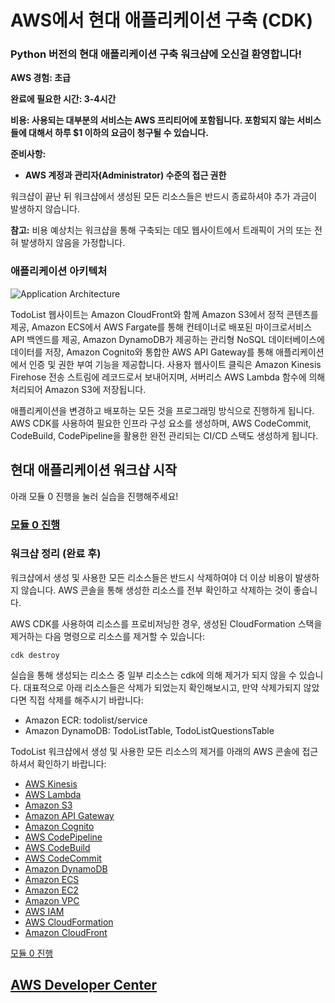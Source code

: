 # AWS에서 현대 애플리케이션 구축 (CDK)

### **Python** 버전의 현대 애플리케이션 구축 워크샵에 오신걸 환영합니다!

**AWS 경험: 초급**

**완료에 필요한 시간: 3-4시간**

**비용: 사용되는 대부분의 서비스는 AWS 프리티어에 포함됩니다. 포함되지 않는 서비스들에 대해서 하루 $1 이하의 요금이 청구될 수 있습니다.**

**준비사항:**

* **AWS 계정과 관리자(Administrator) 수준의 접근 권한**

워크샵이 끝난 뒤 워크샵에서 생성된 모든 리소스들은 반드시 종료하셔야 추가 과금이 발생하지 않습니다.

**참고:** 비용 예상치는 워크샵을 통해 구축되는 데모 웹사이트에서 트래픽이 거의 또는 전혀 발생하지 않음을 가정합니다.

### 애플리케이션 아키텍처

![Application Architecture](/images/arch-diagram.png)

TodoList 웹사이트는 Amazon CloudFront와 함께 Amazon S3에서 정적 콘텐츠를 제공, Amazon ECS에서 AWS Fargate를 통해 컨테이너로 배포된 마이크로서비스 API 백엔드를 제공, Amazon DynamoDB가 제공하는 관리형 NoSQL 데이터베이스에 데이터를 저장, Amazon Cognito와 통합한 AWS API Gateway를 통해 애플리케이션에서 인증 및 권한 부여 기능을 제공합니다. 사용자 웹사이트 클릭은 Amazon Kinesis Firehose 전송 스트림에 레코드로서 보내어지며, 서버리스 AWS Lambda 함수에 의해 처리되어 Amazon S3에 저장됩니다.

애플리케이션을 변경하고 배포하는 모든 것을 프로그래밍 방식으로 진행하게 됩니다. AWS CDK를 사용하여 필요한 인프라 구성 요소를 생성하며, AWS CodeCommit, CodeBuild, CodePipeline을 활용한 완전 관리되는 CI/CD 스택도 생성하게 됩니다.

## 현대 애플리케이션 워크샵 시작

아래 모듈 0 진행을 눌러 실습을 진행해주세요!

### [모듈 0 진행](/module-0)


### 워크샵 정리 (완료 후)
워크샵에서 생성 및 사용한 모든 리소스들은 반드시 삭제하여야 더 이상 비용이 발생하지 않습니다. AWS 콘솔을 통해 생성한 리소스를 전부 확인하고 삭제하는 것이 좋습니다.  

AWS CDK를 사용하여 리소스를 프로비저닝한 경우, 생성된 CloudFormation 스택을 제거하는 다음 명령으로 리소스를 제거할 수 있습니다:

```
cdk destroy
```

실습을 통해 생성되는 리소스 중 일부 리소스는 cdk에 의해 제거가 되지 않을 수 있습니다. 대표적으로 아래 리소스들은 삭제가 되었는지 확인해보시고, 만약 삭제가되지 않았다면 직접 삭제를 해주시기 바랍니다:

* Amazon ECR: todolist/service	
* Amazon DynamoDB: TodoListTable, TodoListQuestionsTable

TodoList 워크샵에서 생성 및 사용한 모든 리소스의 제거를 아래의 AWS 콘솔에 접근하셔서 확인하기 바랍니다:
* [AWS Kinesis](https://console.aws.amazon.com/kinesis/home)
* [AWS Lambda](https://console.aws.amazon.com/lambda/home)
* [Amazon S3](https://console.aws.amazon.com/s3/home)
* [Amazon API Gateway](https://console.aws.amazon.com/apigateway/home)
* [Amazon Cognito](https://console.aws.amazon.com/cognito/home)
* [AWS CodePipeline](https://console.aws.amazon.com/codepipeline/home)
* [AWS CodeBuild](https://console.aws.amazon.com/codebuild/home)
* [AWS CodeCommit](https://console.aws.amazon.com/codecommit/home)
* [Amazon DynamoDB](https://console.aws.amazon.com/dynamodb/home)
* [Amazon ECS](https://console.aws.amazon.com/ecs/home)
* [Amazon EC2](https://console.aws.amazon.com/ec2/home)
* [Amazon VPC](https://console.aws.amazon.com/vpc/home)
* [AWS IAM](https://console.aws.amazon.com/iam/home)
* [AWS CloudFormation](https://console.aws.amazon.com/cloudformation/home)
* [Amazon CloudFront](https://console.aws.amazon.com/cloudfront/home)


[모듈 0 진행](/module-0)


## [AWS Developer Center](https://developer.aws)
